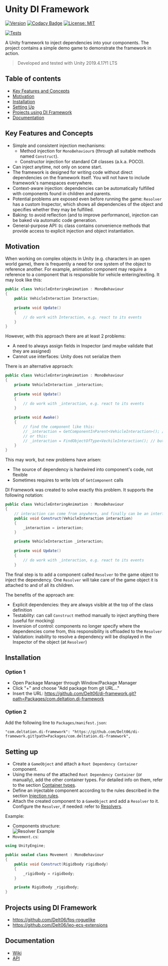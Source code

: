 #  Unity DI Framework

[![Version](https://img.shields.io/github/v/release/Delt06/di-framework?sort=semver)](https://github.com/Delt06/di-framework/releases)
[![Codacy Badge](https://app.codacy.com/project/badge/Grade/48d8273db00a4d93a124ed4e6736d729)](https://www.codacy.com/gh/Delt06/di-framework/dashboard?utm_source=github.com&amp;utm_medium=referral&amp;utm_content=Delt06/di-framework&amp;utm_campaign=Badge_Grade)
[![License: MIT](https://img.shields.io/badge/License-MIT-yellow.svg)](https://opensource.org/licenses/MIT)


[![Tests](https://github.com/Delt06/di-framework/actions/workflows/tests.yml/badge.svg)](https://github.com/Delt06/di-framework/actions/workflows/tests.yml)

A Unity framework to inject dependencies into your components. The project contains a simple demo game to demonstrate the framework in action.

> Developed and tested with Unity 2019.4.17f1 LTS

## Table of contents
- [Key Features and Concepts](#key-features-and-concepts)
- [Motivation](#motivation)
- [Installation](#installation)
- [Setting Up](#setting-up)
- [Projects using DI Framework](#projects-using-di-framework)
- [Documentation](#documentation)

## Key Features and Concepts
- Simple and consistent injection mechanisms:
    -  Method injection for `MonoBehaviour`s (through all suitable methods named `Construct`).
    -  Constructor injection for standard C# classes (a.k.a. POCO).
- Can inject anytime, not only on scene start.
- The framework is designed for writing code without direct dependencies on the framework itself. You will not have to include framework's namespaces everywhere.
- Context-aware injection: dependencies can be automatically fulfilled with components found in children and parents.
- Potential problems are exposed even before running the game: `Resolver` has a custom Inspector, which shows all dependencies of the object and specifies whether they may be fulfilled.
- Baking: to avoid reflection (and to improve performance), injection can be baked via automatic code generation.
- General-purpose API: `Di` class contains convenience methods that provide access to explicit injection and object instantiation.

## Motivation
When working on complex objects in Unity (e.g. characters in an open world game), there is frequently a need for one system of the object to reference another. For example, animation component may require a reference to a component that is responsible for vehicle entering/exiting. It may look like this:
```c#
public class VehicleEnteringAnimation : MonoBehaviour
{
    public VehicleInteraction Interaction;
    
    private void Update()
    {
        // do work with Interaction, e.g. react to its events
    }
}
```
However, with this approach there are at least 2 problems:
- A need to always assign fields in Inspector (and maybe validate that they are assigned)
- Cannot use interfaces: Unity does not serialize them

There is an alternative approach:
```c#
public class VehicleEnteringAnimation : MonoBehaviour
{
    private VehicleInteraction _interaction;
    
    private void Update()
    {
        // do work with _interaction, e.g. react to its events
    }
    
    private void Awake()
    {
        // find the component like this:
        // _interaction = GetComponentInParent<VehicleInteraction>(); // can use interfaces now!
        // or this:
        // _interaction = FindObjectOfType<VechileInteraction(); // but here still cannot...
    }
}
```

This may work, but new problems have arisen:
- The source of dependency is hardwired into component's code, not flexible
- Sometimes requires to write lots of `GetComponent` calls

DI Framework was created to solve exactly this problem. It supports the following notation:
```c#
public class VehicleEnteringAnimation : MonoBehaviour
{
    // interaction can come from anywhere, and finally can be an interface
    public void Construct(VehicleInteraction interaction)
    {
        _interaction = interaction;
    }

    private VehicleInteraction _interaction;
    
    private void Update()
    {
        // do work with _interaction, e.g. react to its events
    }
```

The final step is to add a component called `Resolver` to the game object to inject the dependency. One `Resolver` will take care of the game object it is attached to and of all its children.

The benefits of the approach are:
- Explicit dependencies: they are always visible at the top of the class definition
- Testability: can call `Construct` method manually to inject anything there (useful for mocking)
- Inversion of control: components no longer specify where the dependencies come from, this responsibility is offloaded to the `Resolver`
- Validation: inability to resolve a dependency will be displayed in the Inspector of the object (at `Resolver`)

## Installation
### Option 1
- Open Package Manager through Window/Package Manager
- Click "+" and choose "Add package from git URL..."
- Insert the URL: https://github.com/Delt06/di-framework.git?path=Packages/com.deltation.di-framework

### Option 2  
Add the following line to `Packages/manifest.json`:
```
"com.deltation.di-framework": "https://github.com/Delt06/di-framework.git?path=Packages/com.deltation.di-framework",
```

## Setting up
- Create a `GameObject` and attach a `Root Dependency Container` component.
- Using the menu of the attached `Root Dependency Container` (or manually), add the other container types. For detailed info on them, refer to the section [Container types](https://github.com/Delt06/di-framework/wiki/Containers).
- Define an injectable component according to the rules described in the section [Injection rules](https://github.com/Delt06/di-framework/wiki/Injection-Rules).
- Attach the created component to a `GameObject` and add a `Resolver` to it. Configure the `Resolver`, if needed: refer to [Resolvers](https://github.com/Delt06/di-framework/wiki/Resolver).

Example:
- Components structure:  
![Resolver Example](https://github.com/Delt06/di-framework/blob/master/Screenshots/resolver_example.jpg?raw=true)
- `Movement.cs`: 
```c#
using UnityEngine;

public sealed class Movement : MonoBehaviour
{
    public void Construct(Rigidbody rigidbody)
    {
        _rigidbody = rigidbody;
    }

    private Rigidbody _rigidbody;
}
```

## Projects using DI Framework
- https://github.com/Delt06/fps-roguelike
- https://github.com/Delt06/leo-ecs-extensions

## Documentation
- [Wiki](https://github.com/Delt06/di-framework/wiki)  
- [API](https://delt06.github.io/di-framework/)
